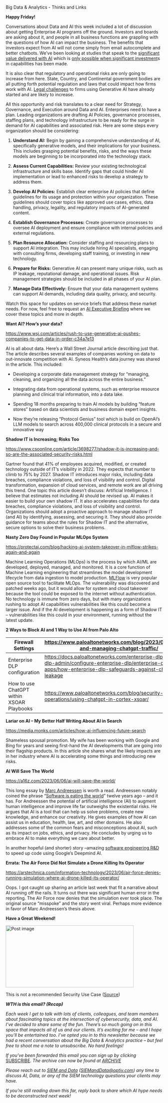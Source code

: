 Big Data & Analytics - Thinks and Links

**Happy Friday!**

Conversations about Data and AI this week included a lot of discussion
about getting Enterprise AI programs off the ground. Investors and
boards are asking about it, and people in all business functions are
grappling with the questions of how AI can impact the business. The
benefits that investors expect from AI will not come simply from email
autocomplete and better chatbots. We’ve been looking at studies that
speak to the [significant value delivered with
AI](https://sloanreview.mit.edu/article/companies-are-making-serious-money-with-ai/)
which is [only possible when significant
investment](https://www.sciencedirect.com/science/article/abs/pii/S0166497222001377)s
in capabilities has been made.

It is also clear that regulatory and operational risks are only going to
increase from here. State, Country, and Continental government bodies
are all putting forth potential regulation and laws that could impact
how firms work with AI. [Legal
challenges](https://musically.com/2023/06/05/stability-ai-faces-another-getty-images-legal-action-in-uk/)
to firms using Generative AI have already started and are likely to
increase.

All this opportunity and risk translates to a clear need for Strategy,
Governance, and Execution around Data and AI. Enterprises need to have a
plan. Leading organizations are drafting AI Policies, governance
processes, staffing plans, and technology infrastructure to be ready for
the surge in demand for AI capabilities and associated risk. Here are
some steps every organization should be considering:

1.  **Understand AI:** Begin by gaining a comprehensive understanding of
    AI, specifically generative models, and their implications for your
    business. This includes grasping potential benefits, risks, and the
    ways these models are beginning to be incorporated into the
    technology stack.

2.  **Assess Current Capabilities:** Review your existing technological
    infrastructure and skills base. Identify gaps that could hinder AI
    implementation or lead to enhanced risks to develop a strategy to
    address them.

3.  **Develop AI Policies:** Establish clear enterprise AI policies that
    define guidelines for its usage and protection within your
    organization. These guidelines should cover topics like approved use
    cases, ethics, data handling, privacy, legality, and regulatory
    impacts of AI-generated content.

4.  **Establish Governance Processes:** Create governance processes to
    oversee AI deployment and ensure compliance with internal policies
    and external regulations.

5.  **Plan Resource Allocation:** Consider staffing and resourcing plans
    to support AI integration. This may include hiring AI specialists,
    engaging with consulting firms, developing staff training, or
    investing in new technology.

6.  **Prepare for Risks:** Generative AI can present many unique risks,
    such as IP leakage, reputational damage, and operational issues.
    Risk management strategies should be included in all phases of your
    AI plan.

7.  **Manage Data Effectively:** Ensure that your data management
    systems can support AI demands, including data quality, privacy, and
    security.

Watch this space for updates on service briefs that address these market
needs. For now, feel free to request an [AI Executive
Briefing](https://www.optiv.com/sites/default/files/2023-05/big-data-analytics-ai-executive-brief.pdf)
where we cover these topics and more in depth.

**Want AI? How’s your data?**

<https://www.wsj.com/articles/rush-to-use-generative-ai-pushes-companies-to-get-data-in-order-c34a7e13>

AI is all about data. Here’s a Wall Street Journal article describing
just that. The article describes several examples of companies working
on data to out-innovate competition with AI. Syneos Health’s data
journey was shared in the article. This included:

- Developing a corporate data management strategy for “managing,
  cleaning, and organizing all the data across the entire business.”

- Integrating data from operational systems, such as enterprise resource
  planning and clinical trial information, into a data lake.

- Spending 18 months preparing to train AI models by building “feature
  stores” based on data scientists and business domain expert insights.

- Now they’re releasing “Protocol Genius” tool which is build on
  OpenAI’s LLM models to search across 400,000 clinical protocols in a
  secure and innovative way

**Shadow IT is Increasing; Risks Too**

<https://www.csoonline.com/article/3698277/shadow-it-is-increasing-and-so-are-the-associated-security-risks.html>

Gartner found that 41% of employees acquired, modified, or created
technology outside of IT’s visibility in 2022. They expects that number
to climb to 75% by 2027. Shadow IT introduces major risks, including
data breaches, compliance violations, and loss of visibility and
control. Digital transformation, expansion of cloud services, and remote
work are all driving this trend. One topic this article doesn’t discuss:
Artificial Intelligence. I believe that estimates not including AI
should be revised up. AI makes it easier to build your own shadow IT. It
also accelerates capabilities for data breaches, compliance violations,
and loss of visibility and control. Organizations should adopt a
proactive approach to manage shadow IT (and AI) by identifying,
assessing, and securing it. They should also provide guidance for teams
about the rules for Shadow IT and the alternative, secure options to
solve their business problems.

**Nasty Zero Day Found in Popular MLOps System**

<https://protectai.com/blog/hacking-ai-system-takeover-in-mlflow-strikes-again-and-again>

Machine Learning Operations (MLOps) is the process by which AI/ML are
developed, deployed, managed, and monitored. It is a core function of
Machine Learning engineering that streamlines the model development
lifecycle from data ingestion to model production.
[MLFlow](https://mlflow.org/) is very popular open source tool to
facilitate MLOps. The vulnerability was discovered and patched weeks
ago, but it would allow for system and cloud takeover because the tool
could be exposed to the internet without authentication. No technology
is immune from zero days, but with many organizations rushing to adopt
AI capabilities vulnerabilities like this could become a larger issue.
And if the AI development is happening as a form of Shadow IT –
vulnerabilities like this could in your environment, running without the
latest update.

**2 Ways to Block AI and 1 Way to Use AI from Palo Alto**

| Firewall Settings                         | <https://www.paloaltonetworks.com/blog/2023/05/securing-and-managing-chatgpt-traffic/>                                                                                                 |
|-------------------------------------------|----------------------------------------------------------------------------------------------------------------------------------------------------------------------------------------|
| Enterprise DLP configuration              | <https://docs.paloaltonetworks.com/enterprise-dlp/enterprise-dlp-admin/configure-enterprise-dlp/enterprise-dlp-and-ai-apps/how-enterprise-dlp-safeguards-against-chatgpt-data-leakage> |
| How to use ChatGPT within XSOAR Playbooks | <https://www.paloaltonetworks.com/blog/security-operations/using-chatgpt-in-cortex-xsoar/>                                                                                             |

**Lariar on AI – My Better Half Writing About AI in Search**

<https://media.monks.com/articles/how-ai-influencing-future-search>

Shameless spousal promotion. My wife has been working with Google and
Bing for years and seeing first-hand the AI developments that are going
into their flagship products. In this article she shares what the likely
impacts are in her industry where AI is accelerating some things and
introducing new risks.

**AI Will Save The World**

<https://a16z.com/2023/06/06/ai-will-save-the-world/>

This long essay by [Marc
Andreessen](https://en.wikipedia.org/wiki/Marc_Andreessen) is worth a
read. Andreessen notably coined the phrase “[Software is eating the
world](https://a16z.com/2011/08/20/why-software-is-eating-the-world/)”
twelve years ago – and it has. For Andreessen the potential of
artificial intelligence (AI) to augment human intelligence and improve
life far outweighs the existential risks. He argues that AI is a tool
that can help us solve problems, create new knowledge, and enhance our
creativity. He gives examples of how AI can assist us in education,
health, law, art, and other domains. He also addresses some of the
common fears and misconceptions about AI, such as its impact on jobs,
ethics, and privacy. He concludes by urging us to embrace AI to make
everything we care about better.

In another hopeful (and shorter) story –amazing [software engineering
R&D](https://www.technologyreview.com/2023/06/07/1074184/google-deepmind-game-ai-alphadev-algorithm-code-faster/)
to speed up code using Google’s Deepmind AI.

**Errata: The Air Force Did Not Simulate a Drone Killing Its Operator**

<https://arstechnica.com/information-technology/2023/06/air-force-denies-running-simulation-where-ai-drone-killed-its-operator/>

Oops. I got caught up sharing an article last week that fit a narrative
about AI running off the rails. It turns out there was significant human
error in the reporting. The Air Force now denies that the simulation
ever took place. The original source “misspoke” and the story went
viral. Perhaps more evidence in favor of Marc Andreessen’s thesis above.

**Have a Great Weekend!**

<img src="media/image1.png" style="width:4.26923in;height:2.07304in"
alt="Post image" />

This is not a recommended Security Use Case
([Source](https://www.reddit.com/r/ChatGPT/comments/145hlws/to_all_the_people_out_there_who_think_chatgpt_can/))

***WTH is this email? (Recap)***

*Each week I get to talk with lots of clients, colleagues, and team
members about fascinating topics at the intersection of cybersecurity,
data, and AI. I’ve decided to share some of the fun. There’s so much
going on in this space that impacts all of us and our clients. It’s
exciting for me – and I hope you’ll be entertained too. I’ve opted you
in to this newsletter because we had a recent conversation about the Big
Data & Analytics practice – but feel free to shoot me a note to
unsubscribe. No hard feelings!*

*If you’ve been forwarded this email you can sign up by clicking*
[SUBSCRIBE](mailto:randy.lariar@optiv.com?subject=Send%20Me%20Big%20Data%20Emails%20Please!)*.
The archive can now be found at
[ARCHIVE](https://optiv.sharepoint.com/:f:/s/CloudServices-2023/ElYV6Gx5zZtBhAL7MSDkRcMBUlNEtgoiatB-ymUwq2vpPQ?e=0H127H)*

*Please reach out to [SIEM and Data](mailto:SIEMandData@optiv.com)
(<SIEMandData@optiv.com>) any time to discuss AI, Data, or any of the
SIEM technology questions your clients may have.*

*If you’re still reading down this far, reply back to share which AI
hype needs to be deconstructed next week!*
